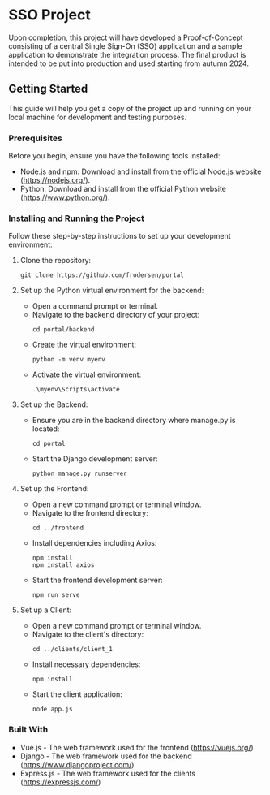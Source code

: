 # SSO Project

Upon completion, this project will have developed a Proof-of-Concept consisting of a central Single Sign-On (SSO) application and a sample application to demonstrate the integration process. The final product is intended to be put into production and used starting from autumn 2024.

## Getting Started

This guide will help you get a copy of the project up and running on your local machine for development and testing purposes.

### Prerequisites

Before you begin, ensure you have the following tools installed:

- Node.js and npm: Download and install from the official Node.js website (https://nodejs.org/).
- Python: Download and install from the official Python website (https://www.python.org/).

### Installing and Running the Project

Follow these step-by-step instructions to set up your development environment:

1. Clone the repository:
    ```
    git clone https://github.com/frodersen/portal
    ```

2. Set up the Python virtual environment for the backend:
    - Open a command prompt or terminal.
    - Navigate to the backend directory of your project:
      ```
      cd portal/backend
      ```
    - Create the virtual environment:
      ```
      python -m venv myenv
      ```
    - Activate the virtual environment:
      ```
      .\myenv\Scripts\activate
      ```

3. Set up the Backend:
    - Ensure you are in the backend directory where manage.py is located:
      ```
      cd portal
      ```
    - Start the Django development server:
      ```
      python manage.py runserver
      ```

4. Set up the Frontend:
    - Open a new command prompt or terminal window.
    - Navigate to the frontend directory:
      ```
      cd ../frontend
      ```
    - Install dependencies including Axios:
      ```
      npm install
      npm install axios
      ```
    - Start the frontend development server:
      ```
      npm run serve
      ```

5. Set up a Client:
    - Open a new command prompt or terminal window.
    - Navigate to the client's directory:
      ```
      cd ../clients/client_1
      ```
    - Install necessary dependencies:
      ```
      npm install
      ```
    - Start the client application:
      ```
      node app.js
      ```

### Built With

- Vue.js - The web framework used for the frontend (https://vuejs.org/)
- Django - The web framework used for the backend (https://www.djangoproject.com/)
- Express.js - The web framework used for the clients (https://expressjs.com/)


